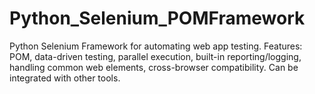 # Python_Selenium_POMFramework
Python Selenium Framework for automating web app testing. Features: POM, data-driven testing, parallel execution, built-in reporting/logging, handling common web elements, cross-browser compatibility. Can be integrated with other tools.
